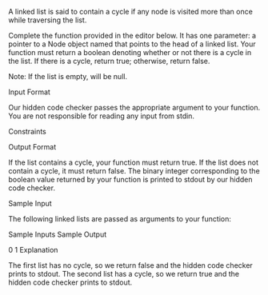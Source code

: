A linked list is said to contain a cycle if any node is visited more than once while traversing the list.

Complete the function provided in the editor below. It has one parameter: a pointer to a Node object named  that points to the head of a linked list. Your function must return a boolean denoting whether or not there is a cycle in the list. If there is a cycle, return true; otherwise, return false.

Note: If the list is empty,  will be null.

Input Format

Our hidden code checker passes the appropriate argument to your function. You are not responsible for reading any input from stdin.

Constraints

Output Format

If the list contains a cycle, your function must return true. If the list does not contain a cycle, it must return false. The binary integer corresponding to the boolean value returned by your function is printed to stdout by our hidden code checker.

Sample Input

The following linked lists are passed as arguments to your function:

Sample Inputs
Sample Output

0
1
Explanation

The first list has no cycle, so we return false and the hidden code checker prints  to stdout.
The second list has a cycle, so we return true and the hidden code checker prints  to stdout.